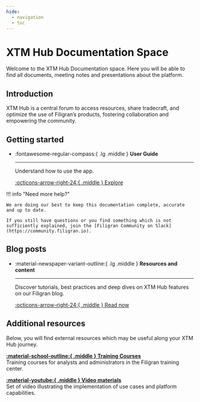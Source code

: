 ```yaml
---
hide:
  - navigation
  - toc
---
```


# XTM Hub Documentation Space

Welcome to the XTM Hub Documentation space. Here you will be able to find all documents, meeting notes and presentations about the platform.

## Introduction

XTM Hub is a central forum to access resources, share tradecraft, and optimize the use of Filigran’s products, fostering collaboration and empowering the community.

## Getting started

<div class="grid cards" markdown>

-   :fontawesome-regular-compass:{ .lg .middle } __User Guide__

    ---

    Understand how to use the app.

    [:octicons-arrow-right-24:{ .middle } Explore](getting-started.md)

</div>

!!! info "Need more help?"

    We are doing our best to keep this documentation complete, accurate and up to date.

    If you still have questions or you find something which is not sufficiently explained, join the [Filigran Community on Slack](https://community.filigran.io).


## Blog posts

<div class="grid cards" markdown>

-   :material-newspaper-variant-outline:{ .lg .middle } __Resources and content__

    ---

    Discover tutorials, best practices and deep dives on XTM Hub features on our Filigran blog.

    [:octicons-arrow-right-24:{ .middle } Read now](https://blog.filigran.io)
</div>

## Additional resources

Below, you will find external resources which may be useful along your XTM Hub journey.

<div class="grid" markdown>

[**:material-school-outline:{ .middle } Training Courses**](https://training.filigran.io)<br />
Training courses for analysts and administrators in the Filigran training center.

[**:material-youtube:{ .middle } Video materials**](https://www.youtube.com/@Filigran/videos)<br />
Set of video illustrating the implementation of use cases and platform capabilities.

</div>
<br /><br /><br />
